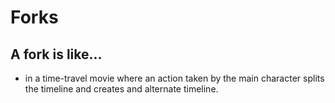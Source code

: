 # Forks
## A fork is like...

* in a time-travel movie where an action taken by the main character splits the timeline and creates and alternate timeline.
